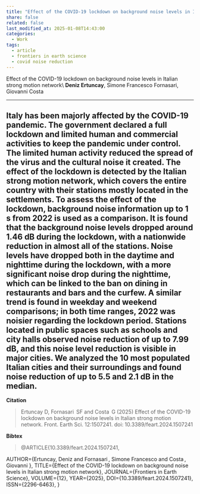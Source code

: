 ```yaml
---
title: "Effect of the COVID-19 lockdown on background noise levels in Italian strong motion network"
share: false
related: false
last_modified_at: 2025-01-08T14:43:00
categories:
  - Work
tags:
  - article
  - frontiers in earth science
  - covid noise reduction
---
```


Effect of the COVID-19 lockdown on background noise levels in Italian strong motion network\\
**Deniz Ertuncay**, Simone Francesco Fornasari, Giovanni Costa

---

Italy has been majorly affected by the COVID-19 pandemic. The government declared a full lockdown and limited human and commercial activities to keep the pandemic under control. The limited human activity reduced the spread of the virus and the cultural noise it created. The effect of the lockdown is detected by the Italian strong motion network, which covers the entire country with their stations mostly located in the settlements. To assess the effect of the lockdown, background noise information up to 1 s from 2022 is used as a comparison. It is found that the background noise levels dropped around 1.46 dB during the lockdown, with a nationwide reduction in almost all of the stations. Noise levels have dropped both in the daytime and nighttime during the lockdown, with a more significant noise drop during the nighttime, which can be linked to the ban on dining in restaurants and bars and the curfew. A similar trend is found in weekday and weekend comparisons; in both time ranges, 2022 was noisier regarding the lockdown period. Stations located in public spaces such as schools and city halls observed noise reduction of up to 7.99 dB, and this noise level reduction is visible in major cities. We analyzed the 10 most populated Italian cities and their surroundings and found noise reduction of up to 5.5 and 2.1 dB in the median.
---

**Citation** 

> Ertuncay D, Fornasari  SF and Costa  G (2025) Effect of the COVID-19 lockdown on background noise levels in Italian strong motion network. Front. Earth Sci. 12:1507241. doi: 10.3389/feart.2024.1507241

**Bibtex** 

> @ARTICLE{10.3389/feart.2024.1507241,

AUTHOR={Ertuncay, Deniz  and Fornasari , Simone Francesco  and Costa , Giovanni },
TITLE={Effect of the COVID-19 lockdown on background noise levels in Italian strong motion network},
JOURNAL={Frontiers in Earth Science},
VOLUME={12},
YEAR={2025},
DOI={10.3389/feart.2024.1507241},
ISSN={2296-6463},
}
